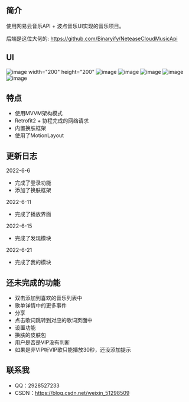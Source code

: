 ## 简介

使用网易云音乐API + 波点音乐UI实现的音乐项目。

后端是这位大佬的: https://github.com/Binaryify/NeteaseCloudMusicApi

## UI
![image width="200" height="200"](img/img1.jpg)
![image](img/img2.jpg)
![image](img/img3.jpg)
![image](img/img4.jpg)
![image](img/img5.jpg)
![image](img/img6.jpg)

## 特点
* 使用MVVM架构模式
* Retrofit2 + 协程完成的网络请求
* 内置换肤框架
* 使用了MotionLayout

## 更新日志

2022-6-6
* 完成了登录功能
* 添加了换肤框架

2022-6-11
* 完成了播放界面

2022-6-15
* 完成了发现模块

2022-6-21
* 完成了我的模块

## 还未完成的功能

* 双击添加到喜欢的音乐列表中
* 歌单详情中的更多事件
* 分享
* 点击歌词跳转到对应的歌词页面中
* 设置功能
* 换肤的皮肤包
* 用户是否是VIP没有判断
* 如果是非VIP听VIP歌只能播放30秒，还没添加提示


## 联系我

* QQ：2928527233
* CSDN：https://blog.csdn.net/weixin_51298509

